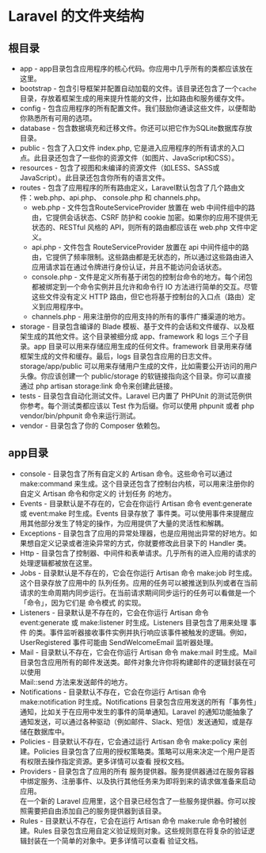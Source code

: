 
# Laravel 的文件夹结构

## 根目录

* app - app目录包含应用程序的核心代码。你应用中几乎所有的类都应该放在这里。
* bootstrap - 包含引导框架并配置自动加载的文件。该目录还包含了一个`cache`目录，存放着框架生成的用来提升性能的文件，比如路由和服务缓存文件。
* config - 包含应用程序的所有配置文件。我们鼓励你通读这些文件，以便帮助你熟悉所有可用的选项。
* database - 包含数据填充和迁移文件。你还可以把它作为SQLite数据库存放目录。
* public - 包含了入口文件 index.php, 它是进入应用程序的所有请求的入口点。此目录还包含了一些你的资源文件（如图片、JavaScript和CSS）。
* resources - 包含了视图和未编译的资源文件（如LESS、SASS或JavaScript）。此目录还包含你所有的语言文件。
* routes - 包含了应用程序的所有路由定义，Laravel默认包含了几个路由文件：web.php、api.php、 console.php 和 channels.php。
  * web.php - 文件包含RouteServiceProvider 放置在 web 中间件组中的路由，它提供会话状态、CSRF 防护和 cookie 加密。如果你的应用不提供无状态的、RESTful 风格的 API，则所有的路由都应该在 web.php 文件中定义。
  * api.php - 文件包含 RouteServiceProvider 放置在 api 中间件组中的路由，它提供了频率限制。这些路由都是无状态的，所以通过这些路由进入应用请求旨在通过令牌进行身份认证，并且不能访问会话状态。
  * console.php - 文件是定义所有基于闭包的控制台命令的地方。每个闭包都被绑定到一个命令实例并且允许和命令行 IO 方法进行简单的交互。尽管这些文件没有定义 HTTP 路由，但它也将基于控制台的入口点（路由）定义到应用程序中。
  * channels.php - 用来注册你的应用支持的所有的事件广播渠道的地方。
* storage - 目录包含编译的 Blade 模板、基于文件的会话和文件缓存、以及框架生成的其他文件。这个目录被细分成 app、framework 和 logs 三个子目录。app 目录可以用来存储应用生成的任何文件。framework 目录用来存储框架生成的文件和缓存。最后，logs 目录包含应用的日志文件。  
storage/app/public 可以用来存储用户生成的文件，比如需要公开访问的用户头像。你应该创建一个 public/storage 的软链接指向这个目录。你可以直接通过 php artisan storage:link 命令来创建此链接。
* tests - 目录包含自动化测试文件。Laravel 已内置了 PHPUnit 的测试范例供你参考。每个测试类都应该以 Test 作为后缀。你可以使用 phpunit 或者 php vendor/bin/phpunit 命令来运行测试。
* vendor - 目录包含了你的 Composer 依赖包。


## app目录

* console - 目录包含了所有自定义的 Artisan 命令。这些命令可以通过 make:command 来生成。这个目录还包含了控制台内核，可以用来注册你的自定义 Artisan 命令和你定义的 计划任务 的地方。
* Events - 目录默认是不存在的，它会在你运行 Artisan 命令 event:generate 或 event:make 时生成。Events 目录存放了 事件类。可以使用事件来提醒应用其他部分发生了特定的操作，为应用提供了大量的灵活性和解耦。
* Exceptions - 目录包含了应用的异常处理器，也是应用抛出异常的好地方。如果想自定义记录或者渲染异常的方式，你就要修改此目录下的 Handler 类。
* Http - 目录包含了控制器、中间件和表单请求。几乎所有的进入应用的请求的处理逻辑都被放在这里。
* Jobs - 目录默认是不存在的，它会在你运行 Artisan 命令 make:job 时生成。这个目录存放了应用中的 队列任务。应用的任务可以被推送到队列或者在当前请求的生命周期内同步运行。在当前请求期间同步运行的任务可以看做是一个「命令」，因为它们是 命令模式 的实现。
* Listeners - 目录默认是不存在的，它会在你运行 Artisan 命令 event:generate 或 make:listener 时生成。Listeners 目录包含了用来处理 事件 的类。事件监听器接收事件实例并执行响应该事件被触发的逻辑。例如，UserRegistered 事件可能由 SendWelcomeEmail 监听器处理。
* Mail - 目录默认不存在，它会在你运行 Artisan 命令 make:mail 时生成。Mail 目录包含应用所有的邮件发送类。邮件对象允许你将构建邮件的逻辑封装在可以使用     
  Mail::send 方法来发送邮件的地方。
* Notifications - 目录默认不存在，它会在你运行 Artisan 命令 make:notification 时生成。Notifications 目录包含应用发送的所有「事务性」通知，比如关于在应用中发生的事件的简单通知。Laravel 的通知功能抽象了通知发送，可以通过各种驱动（例如邮件、Slack、短信）发送通知，或是存储在数据库中。
* Policies - 目录默认不存在，它会通过运行 Artisan 命令 make:policy 来创建。Policies 目录包含了应用的授权策略类。策略可以用来决定一个用户是否有权限去操作指定资源。更多详情可以查看 授权文档。
* Providers - 目录包含了应用的所有 服务提供器。服务提供器通过在服务容器中绑定服务、注册事件、以及执行其他任务来为即将到来的请求做准备来启动应用。  
  在一个新的 Laravel 应用里，这个目录已经包含了一些服务提供器。你可以按照需要把自由添加自己的服务提供器到该目录。
* Rules - 目录默认不存在，它会在运行 Artisan 命令 make:rule 命令时被创建。Rules 目录包含应用自定义验证规则对象。这些规则意在将复杂的验证逻辑封装在一个简单的对象中。更多详情可以查看 验证文档。
